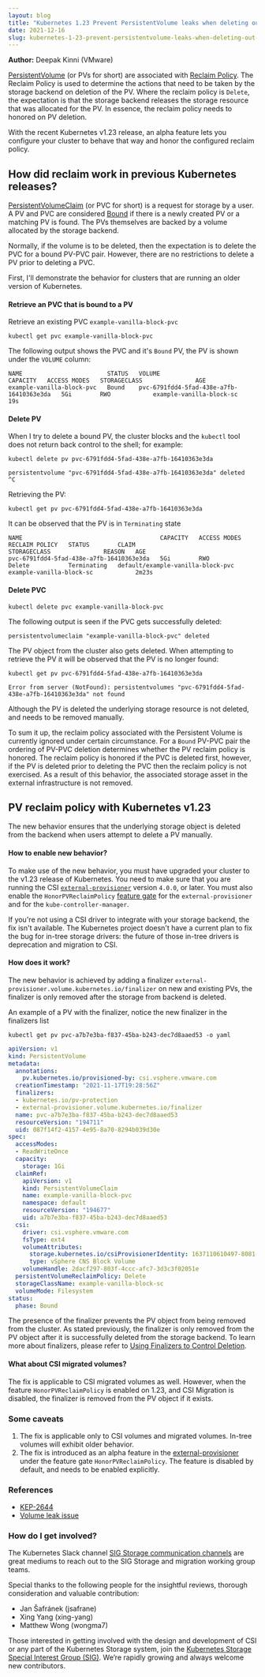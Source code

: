 ```yaml
---
layout: blog
title: "Kubernetes 1.23 Prevent PersistentVolume leaks when deleting out of order"
date: 2021-12-16
slug: kubernetes-1-23-prevent-persistentvolume-leaks-when-deleting-out-of-order
---
```


**Author:** Deepak Kinni (VMware)

[PersistentVolume](/docs/concepts/storage/persistent-volumes/) (or PVs for short) are
associated with [Reclaim Policy](https://kubernetes.io/docs/concepts/storage/persistent-volumes/#reclaim-policy).
The Reclaim Policy is used to determine the actions that need to be taken by the storage
backend on deletion of the PV.
Where the reclaim policy is `Delete`, the expectation is that the storage backend
releases the storage resource that was allocated for the PV. In essence, the reclaim
policy needs to honored on PV deletion.

With the recent Kubernetes v1.23 release, an alpha feature lets you configure your
cluster to behave that way and honor the configured reclaim policy.


## How did reclaim work in previous Kubernetes releases?

[PersistentVolumeClaim](/docs/concepts/storage/persistent-volumes/#Introduction) (or PVC for short) is
a request for storage by a user. A PV and PVC are considered [Bound](/docs/concepts/storage/persistent-volumes/#Binding)
if there is a newly created PV or a matching PV is found. The PVs themselves are
backed by a volume allocated by the storage backend. 

Normally, if the volume is to be deleted, then the expectation is to delete the
PVC for a bound PV-PVC pair. However, there are no restrictions to delete a PV
prior to deleting a PVC.

First, I'll demonstrate the behavior for clusters that are running an older version of Kubernetes.

#### Retrieve an PVC that is bound to a PV

Retrieve an existing PVC `example-vanilla-block-pvc`
```
kubectl get pvc example-vanilla-block-pvc
```
The following output shows the PVC and it's `Bound` PV, the PV is shown under the `VOLUME` column:
```
NAME                        STATUS   VOLUME                                     CAPACITY   ACCESS MODES   STORAGECLASS               AGE
example-vanilla-block-pvc   Bound    pvc-6791fdd4-5fad-438e-a7fb-16410363e3da   5Gi        RWO            example-vanilla-block-sc   19s
```

#### Delete PV

When I try to delete a bound PV, the cluster blocks and the `kubectl` tool does
not return back control to the shell; for example:

```
kubectl delete pv pvc-6791fdd4-5fad-438e-a7fb-16410363e3da
```

```
persistentvolume "pvc-6791fdd4-5fad-438e-a7fb-16410363e3da" deleted
^C
```

Retrieving the PV:
```
kubectl get pv pvc-6791fdd4-5fad-438e-a7fb-16410363e3da
```

It can be observed that the PV is in `Terminating` state
```
NAME                                       CAPACITY   ACCESS MODES   RECLAIM POLICY   STATUS        CLAIM                               STORAGECLASS               REASON   AGE
pvc-6791fdd4-5fad-438e-a7fb-16410363e3da   5Gi        RWO            Delete           Terminating   default/example-vanilla-block-pvc   example-vanilla-block-sc            2m23s
```

#### Delete PVC

```
kubectl delete pvc example-vanilla-block-pvc
```

The following output is seen if the PVC gets successfully deleted:
```
persistentvolumeclaim "example-vanilla-block-pvc" deleted
```

The PV object from the cluster also gets deleted. When attempting to retrieve the PV
it will be observed that the PV is no longer found:

```
kubectl get pv pvc-6791fdd4-5fad-438e-a7fb-16410363e3da
```

```
Error from server (NotFound): persistentvolumes "pvc-6791fdd4-5fad-438e-a7fb-16410363e3da" not found
```

Although the PV is deleted the underlying storage resource is not deleted, and
needs to be removed manually.

To sum it up, the reclaim policy associated with the Persistent Volume is currently
ignored under certain circumstance. For a `Bound` PV-PVC pair the ordering of PV-PVC
deletion determines whether the PV reclaim policy is honored. The reclaim policy 
is honored if the PVC is deleted first, however, if the PV is deleted prior to 
deleting the PVC then the reclaim policy is not exercised. As a result of this behavior,
the associated storage asset in the external infrastructure is not removed.

## PV reclaim policy with Kubernetes v1.23

The new behavior ensures that the underlying storage object is deleted from the backend when users attempt to delete a PV manually.

#### How to enable new behavior?

To make use of the new behavior, you must have upgraded your cluster to the v1.23 release of Kubernetes.
You need to make sure that you are running the CSI [`external-provisioner`](https://github.com/kubernetes-csi/external-provisioner) version `4.0.0`, or later.
You must also enable the `HonorPVReclaimPolicy` [feature gate](/docs/reference/command-line-tools-reference/feature-gates/) for the
`external-provisioner` and for the `kube-controller-manager`.

If you're not using a CSI driver to integrate with your storage backend, the fix isn't
available. The Kubernetes project doesn't have a current plan to fix the bug for in-tree
storage drivers: the future of those in-tree drivers is deprecation and migration to CSI.

#### How does it work?

The new behavior is achieved by adding a finalizer `external-provisioner.volume.kubernetes.io/finalizer` on new and existing PVs, the finalizer is only removed after the storage from backend is deleted.

An example of a PV with the finalizer, notice the new finalizer in the finalizers list

```
kubectl get pv pvc-a7b7e3ba-f837-45ba-b243-dec7d8aaed53 -o yaml
```

```yaml
apiVersion: v1
kind: PersistentVolume
metadata:
  annotations:
    pv.kubernetes.io/provisioned-by: csi.vsphere.vmware.com
  creationTimestamp: "2021-11-17T19:28:56Z"
  finalizers:
  - kubernetes.io/pv-protection
  - external-provisioner.volume.kubernetes.io/finalizer
  name: pvc-a7b7e3ba-f837-45ba-b243-dec7d8aaed53
  resourceVersion: "194711"
  uid: 087f14f2-4157-4e95-8a70-8294b039d30e
spec:
  accessModes:
  - ReadWriteOnce
  capacity:
    storage: 1Gi
  claimRef:
    apiVersion: v1
    kind: PersistentVolumeClaim
    name: example-vanilla-block-pvc
    namespace: default
    resourceVersion: "194677"
    uid: a7b7e3ba-f837-45ba-b243-dec7d8aaed53
  csi:
    driver: csi.vsphere.vmware.com
    fsType: ext4
    volumeAttributes:
      storage.kubernetes.io/csiProvisionerIdentity: 1637110610497-8081-csi.vsphere.vmware.com
      type: vSphere CNS Block Volume
    volumeHandle: 2dacf297-803f-4ccc-afc7-3d3c3f02051e
  persistentVolumeReclaimPolicy: Delete
  storageClassName: example-vanilla-block-sc
  volumeMode: Filesystem
status:
  phase: Bound
```

The presence of the finalizer prevents the PV object from being removed from the
cluster. As stated previously, the finalizer is only removed from the PV object
after it is successfully deleted from the storage backend. To learn more about
finalizers, please refer to [Using Finalizers to Control Deletion](/blog/2021/05/14/using-finalizers-to-control-deletion/).

#### What about CSI migrated volumes?

The fix is applicable to CSI migrated volumes as well. However, when the feature
`HonorPVReclaimPolicy` is enabled on 1.23, and CSI Migration is disabled, the finalizer
is removed from the PV object if it exists.

### Some caveats

1. The fix is applicable only to CSI volumes and migrated volumes. In-tree volumes will exhibit older behavior.
2. The fix is introduced as an alpha feature in the [external-provisioner](https://github.com/kubernetes-csi/external-provisioner) under the feature gate `HonorPVReclaimPolicy`. The feature is disabled by default, and needs to be enabled explicitly.

### References

* [KEP-2644](https://github.com/kubernetes/enhancements/tree/master/keps/sig-storage/2644-honor-pv-reclaim-policy)
* [Volume leak issue](https://github.com/kubernetes-csi/external-provisioner/issues/546)

### How do I get involved?

The Kubernetes Slack channel [SIG Storage communication channels](https://github.com/kubernetes/community/blob/master/sig-storage/README.md#contact) are great mediums to reach out to the SIG Storage and migration working group teams.

Special thanks to the following people for the insightful reviews, thorough consideration and valuable contribution:

* Jan Šafránek (jsafrane)
* Xing Yang (xing-yang)
* Matthew Wong (wongma7)

Those interested in getting involved with the design and development of CSI or any part of the Kubernetes Storage system, join the [Kubernetes Storage Special Interest Group (SIG)](https://github.com/kubernetes/community/tree/master/sig-storage). We’re rapidly growing and always welcome new contributors.